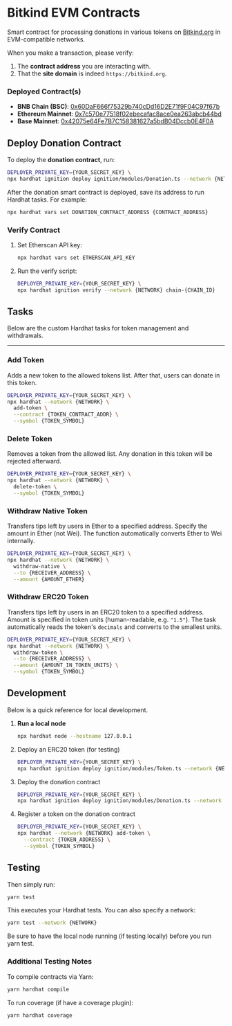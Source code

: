 # Bitkind EVM Contracts
Smart contract for processing donations in various tokens on [Bitkind.org](https://bitkind.org) in EVM-compatible networks.

When you make a transaction, please verify:
1. The **contract address** you are interacting with.
2. That the **site domain** is indeed `https://bitkind.org`.

### Deployed Contract(s)

- **BNB Chain (BSC)**: [0x60DaF666f75329b740cDd16D2E71f9F04C97f67b](https://bscscan.com/address/0x60DaF666f75329b740cDd16D2E71f9F04C97f67b)
- **Ethereum Mainnet**: [0x7c570e77518f02ebecafac8ace0ea263abcb44bd](https://etherscan.io/address/0x7c570e77518f02ebecafac8ace0ea263abcb44bd)
- **Base Mainnet**: [0x42075e64Fe7B7C158381627a5bdB04Dccb0E4F0A](https://basescan.org/address/0x42075e64Fe7B7C158381627a5bdB04Dccb0E4F0A)

## Deploy Donation Contract
To deploy the **donation contract**, run:

```bash
DEPLOYER_PRIVATE_KEY={YOUR_SECRET_KEY} \
npx hardhat ignition deploy ignition/modules/Donation.ts --network {NETWORK}
```

After the donation smart contract is deployed, save its address to run Hardhat tasks. For example:

```bash
npx hardhat vars set DONATION_CONTRACT_ADDRESS {CONTRACT_ADDRESS}
```

### Verify Contract
1. Set Etherscan API key:
   ```bash
   npx hardhat vars set ETHERSCAN_API_KEY
   ```
2. Run the verify script:
   ```bash
   DEPLOYER_PRIVATE_KEY={YOUR_SECRET_KEY} \
   npx hardhat ignition verify --network {NETWORK} chain-{CHAIN_ID}
   ```

## Tasks
Below are the custom Hardhat tasks for token management and withdrawals.

---

### Add Token
Adds a new token to the allowed tokens list. After that, users can donate in this token.

```bash
DEPLOYER_PRIVATE_KEY={YOUR_SECRET_KEY} \
npx hardhat --network {NETWORK} \
  add-token \
  --contract {TOKEN_CONTRACT_ADDR} \
  --symbol {TOKEN_SYMBOL}
```

### Delete Token
Removes a token from the allowed list. Any donation in this token will be rejected afterward.

```bash
DEPLOYER_PRIVATE_KEY={YOUR_SECRET_KEY} \
npx hardhat --network {NETWORK} \
  delete-token \
  --symbol {TOKEN_SYMBOL}
```

### Withdraw Native Token
Transfers tips left by users in Ether to a specified address. Specify the amount in Ether (not Wei). The function automatically converts Ether to Wei internally.

```bash
DEPLOYER_PRIVATE_KEY={YOUR_SECRET_KEY} \
npx hardhat --network {NETWORK} \
  withdraw-native \
  --to {RECEIVER_ADDRESS} \
  --amount {AMOUNT_ETHER}
```

### Withdraw ERC20 Token
Transfers tips left by users in an ERC20 token to a specified address. Amount is specified in token units (human-readable, e.g. `"1.5"`). The task automatically reads the token's `decimals` and converts to the smallest units.

```bash
DEPLOYER_PRIVATE_KEY={YOUR_SECRET_KEY} \
npx hardhat --network {NETWORK} \
  withdraw-token \
  --to {RECEIVER_ADDRESS} \
  --amount {AMOUNT_IN_TOKEN_UNITS} \
  --symbol {TOKEN_SYMBOL}
```

## Development
Below is a quick reference for local development.

1. **Run a local node**  
   ```bash
   npx hardhat node --hostname 127.0.0.1
   ```
2. Deploy an ERC20 token (for testing)
   ```bash
   DEPLOYER_PRIVATE_KEY={YOUR_SECRET_KEY} \
   npx hardhat ignition deploy ignition/modules/Token.ts --network {NETWORK}
   ```
3. Deploy the donation contract
   ```bash
   DEPLOYER_PRIVATE_KEY={YOUR_SECRET_KEY} \
   npx hardhat ignition deploy ignition/modules/Donation.ts --network {NETWORK}
   ```

4. Register a token on the donation contract
   ```bash
   DEPLOYER_PRIVATE_KEY={YOUR_SECRET_KEY} \
   npx hardhat --network {NETWORK} add-token \
     --contract {TOKEN_ADDRESS} \
     --symbol {TOKEN_SYMBOL}
   ```

## Testing
Then simply run:

```bash
yarn test
```

This executes your Hardhat tests. You can also specify a network:

```bash
yarn test --network {NETWORK}
```

Be sure to have the local node running (if testing locally) before you run yarn test.

### Additional Testing Notes
To compile contracts via Yarn:
```bash
yarn hardhat compile
```

To run coverage (if have a coverage plugin):
```bash
yarn hardhat coverage
```